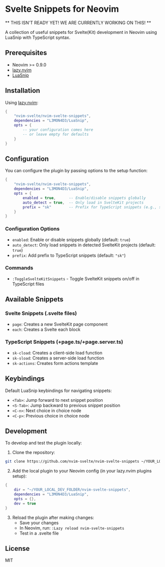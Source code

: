 # Svelte Snippets for Neovim

** THIS ISN'T READY YET! WE ARE CURRENTLY WORKING ON THIS! **

A collection of useful snippets for Svelte(Kit) development in Neovim using LuaSnip with TypeScript syntax.

## Prerequisites

- Neovim >= 0.9.0
- [lazy.nvim](https://github.com/folke/lazy.nvim)
- [LuaSnip](https://github.com/L3MON4D3/LuaSnip)

## Installation

Using [lazy.nvim](https://github.com/folke/lazy.nvim):

```lua
{
    "nvim-svelte/nvim-svelte-snippets",
    dependencies = "L3MON4D3/LuaSnip",
    opts = {
        -- your configuration comes here
        -- or leave empty for defaults
    }
}
```

## Configuration

You can configure the plugin by passing options to the setup function:

```lua
{
    "nvim-svelte/nvim-svelte-snippets",
    dependencies = "L3MON4D3/LuaSnip",
    opts = {
        enabled = true,      -- Enable/disable snippets globally
        auto_detect = true,  -- Only load in SvelteKit projects
        prefix = "sk"        -- Prefix for TypeScript snippets (e.g., sk-load)
    }
}
```

### Configuration Options

- `enabled`: Enable or disable snippets globally (default: `true`)
- `auto_detect`: Only load snippets in detected SvelteKit projects (default: `true`)
- `prefix`: Add prefix to TypeScript snippets (default: `"sk"`)

### Commands

- `:ToggleSvelteKitSnippets` - Toggle SvelteKit snippets on/off in TypeScript files

## Available Snippets

### Svelte Snippets (.svelte files)

- `page`: Creates a new SvelteKit page component
- `each`: Creates a Svelte each block

### TypeScript Snippets (+page.ts/+page.server.ts)

- `sk-cload`: Creates a client-side load function
- `sk-sload`: Creates a server-side load function
- `sk-actions`: Creates form actions template

## Keybindings

Default LuaSnip keybindings for navigating snippets:

- `<Tab>`: Jump forward to next snippet position
- `<S-Tab>`: Jump backward to previous snippet position
- `<C-n>`: Next choice in choice node
- `<C-p>`: Previous choice in choice node

## Development

To develop and test the plugin locally:

1. Clone the repository:

```bash
git clone https://github.com/nvim-svelte/nvim-svelte-snippets ~/YOUR_LOCAL_DEV_FOLDER/nvim-svelte-snippets
```

2. Add the local plugin to your Neovim config (in your lazy.nvim plugins setup):

```lua
{
    dir = "~/YOUR_LOCAL_DEV_FOLDER/nvim-svelte-snippets",
    dependencies = "L3MON4D3/LuaSnip",
    opts = {},
    dev = true
}
```

3. Reload the plugin after making changes:
   - Save your changes
   - In Neovim, run: `:Lazy reload nvim-svelte-snippets`
   - Test in a .svelte file

## License

MIT
